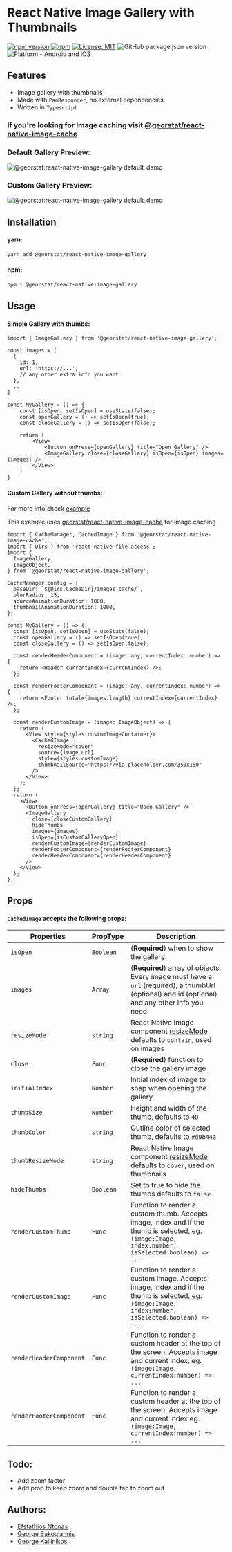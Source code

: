 # React Native Image Gallery with Thumbnails

[![npm version](https://img.shields.io/npm/v/@georstat/react-native-image-gallery.svg?style=for-the-badge)](https://www.npmjs.com/package/@georstat/react-native-image-gallery)
[![npm](https://img.shields.io/npm/dt/@georstat/react-native-image-gallery.svg?style=for-the-badge)](https://www.npmjs.com/package/@georstat/react-native-image-gallery)
[![License: MIT](https://img.shields.io/badge/License-MIT-green.svg?style=for-the-badge)](https://opensource.org/licenses/MIT)
![GitHub package.json version](https://img.shields.io/github/package-json/v/georstat/react-native-image-gallery?style=for-the-badge)
![Platform - Android and iOS](https://img.shields.io/badge/platform-Android%20%7C%20iOS-blue.svg?style=for-the-badge)

## Features

- Image gallery with thumbnails
- Made with `PanResponder`, no external dependencies
- Written in `Typescript`

### If you're looking for Image caching visit [@georstat/react-native-image-cache](https://github.com/georstat/react-native-image-cache)

### Default Gallery Preview:

![@georstat:react-native-image-gallery default_demo](https://user-images.githubusercontent.com/717975/142775028-32cdfdd0-feef-48e8-9dfc-b749d5e01972.gif)

### Custom Gallery Preview:

![@georstat:react-native-image-gallery default_demo](https://user-images.githubusercontent.com/717975/142775046-475bfc3b-6326-4b3d-afa3-58189e003043.gif)

## Installation

#### yarn:

```bash
yarn add @georstat/react-native-image-gallery
```

#### npm:

```bash
npm i @georstat/react-native-image-gallery
```

## Usage

#### Simple Gallery with thumbs:

```tsx
import { ImageGallery } from '@georstat/react-native-image-gallery';

const images = [
  {
    id: 1,
    url: 'https://...',
    // any other extra info you want
  },
  ...
]

const MyGallery = () => {
    const [isOpen, setIsOpen] = useState(false);
    const openGallery = () => setIsOpen(true);
    const closeGallery = () => setIsOpen(false);

    return (
        <View>
            <Button onPress={openGallery} title="Open Gallery" />
            <ImageGallery close={closeGallery} isOpen={isOpen} images={images} />
        </View>
    )
}
```

#### Custom Gallery without thumbs:

For more info check [example](https://github.com/georstat/react-native-image-gallery/tree/main/example/src)

This example uses [georstat/react-native-image-cache](https://github.com/georstat/react-native-image-cache) for image caching

```tsx
import { CacheManager, CachedImage } from '@georstat/react-native-image-cache';
import { Dirs } from 'react-native-file-access';
import {
  ImageGallery,
  ImageObject,
} from '@georstat/react-native-image-gallery';

CacheManager.config = {
  baseDir: `${Dirs.CacheDir}/images_cache/`,
  blurRadius: 15,
  sourceAnimationDuration: 1000,
  thumbnailAnimationDuration: 1000,
};

const MyGallery = () => {
  const [isOpen, setIsOpen] = useState(false);
  const openGallery = () => setIsOpen(true);
  const closeGallery = () => setIsOpen(false);

  const renderHeaderComponent = (image: any, currentIndex: number) => {
    return <Header currentIndex={currentIndex} />;
  };

  const renderFooterComponent = (image: any, currentIndex: number) => {
    return <Footer total={images.length} currentIndex={currentIndex} />;
  };

  const renderCustomImage = (image: ImageObject) => {
    return (
      <View style={styles.customImageContainer}>
        <CachedImage
          resizeMode="cover"
          source={image.url}
          style={styles.customImage}
          thumbnailSource="https://via.placeholder.com/350x150"
        />
      </View>
    );
  };
  return (
    <View>
      <Button onPress={openGallery} title="Open Gallery" />
      <ImageGallery
        close={closeCustomGallery}
        hideThumbs
        images={images}
        isOpen={isCustomGalleryOpen}
        renderCustomImage={renderCustomImage}
        renderFooterComponent={renderFooterComponent}
        renderHeaderComponent={renderHeaderComponent}
      />
    </View>
  );
};
```

## Props

#### `CachedImage` accepts the following props:

| Properties              | PropType  | Description                                                                                                                                        |
| ----------------------- | --------- | -------------------------------------------------------------------------------------------------------------------------------------------------- |
| `isOpen`                | `Boolean` | (**Required**) when to show the gallery.                                                                                                           |
| `images`                | `Array`   | (**Required**) array of objects. Every image must have a `url` (required), a thumbUrl (optional) and id (optional) and any other info you need     |
| `resizeMode`            | `string`  | React Native Image component [resizeMode](https://reactnative.dev/docs/image#resizemode) defaults to `contain`, used on images                     |
| `close`                 | `Func`    | (**Required**) function to close the gallery image                                                                                                 |
| `initialIndex`          | `Number`  | Initial index of image to snap when opening the gallery                                                                                            |
| `thumbSize`             | `Number`  | Height and width of the thumb, defaults to `48`                                                                                                    |
| `thumbColor`            | `string`  | Outline color of selected thumb, defaults to `#d9b44a`                                                                                             |
| `thumbResizeMode`       | `string`  | React Native Image component [resizeMode](https://reactnative.dev/docs/image#resizemode) defaults to `cover`, used on thumbnails                   |
| `hideThumbs`            | `Boolean` | Set to true to hide the thumbs defaults to `false`                                                                                                 |
| `renderCustomThumb`     | `Func`    | Function to render a custom thumb. Accepts image, index and if the thumb is selected, eg. `(image:Image, index:number, isSelected:boolean) => ...` |
| `renderCustomImage`     | `Func`    | Function to render a custom Image. Accepts image, index and if the thumb is selected, eg. `(image:Image, index:number, isSelected:boolean) => ...` |
| `renderHeaderComponent` | `Func`    | Function to render a custom header at the top of the screen. Accepts image and current index, eg. `(image:Image, currentIndex:number) => ...`      |
| `renderFooterComponent` | `Func`    | Function to render a custom header at the top of the screen. Accepts image and current index eg. `(image:Image, currentIndex:number) => ...`       |

## Todo:

- Add zoom factor
- Add prop to keep zoom and double tap to zoom out

## Authors:

- [Efstathios Ntonas](https://github.com/efstathiosntonas)
- [George Bakogiannis](https://github.com/geobako)
- [George Kallinikos](https://github.com/giokallis)
